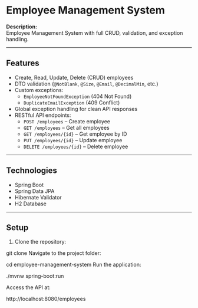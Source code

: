 # Employee Management System

**Description:**  
Employee Management System with full CRUD, validation, and exception handling.

---

## Features

- Create, Read, Update, Delete (CRUD) employees
- DTO validation (`@NotBlank`, `@Size`, `@Email`, `@DecimalMin`, etc.)
- Custom exceptions:
  - `EmployeeNotFoundException` (404 Not Found)
  - `DuplicateEmailException` (409 Conflict)
- Global exception handling for clean API responses
- RESTful API endpoints:
  - `POST /employees` – Create employee
  - `GET /employees` – Get all employees
  - `GET /employees/{id}` – Get employee by ID
  - `PUT /employees/{id}` – Update employee
  - `DELETE /employees/{id}` – Delete employee

---

## Technologies

- Spring Boot
- Spring Data JPA
- Hibernate Validator
- H2 Database

---

## Setup

1. Clone the repository:  

git clone <your-repo-url>
Navigate to the project folder:


cd employee-management-system
Run the application:


./mvnw spring-boot:run

Access the API at:

http://localhost:8080/employees
